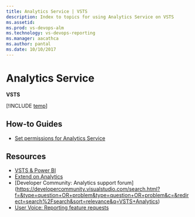 ```yaml
---
title: Analytics Service | VSTS 
description: Index to topics for using Analytics Service on VSTS  
ms.assetid:  
ms.prod: vs-devops-alm
ms.technology: vs-devops-reporting
ms.manager: aacathca
ms.author: pantal
ms.date: 10/10/2017
---
```


# Analytics Service

**VSTS**  

[!INCLUDE [temp](../_shared/analytics-preview.md)]  
<!--
## Overview
- [What is the Analytics Service](overview-analytics-service.md)  
-->
<!--Note: The  Analytics Service overview doc is being re-written as part of work for connect, and new docs are being created to fill out this section. -->

<!---
Future:
Enable and use the Analytics Service
-->

## How-to Guides
- [Set permissions for Analytics Service](analytics-security.md)

<!---
Future:

## Concepts:
Analytics Views
Understanding Analytics Service data Acquisition
-->

## Resources
- [VSTS & Power BI](../powerbi/index.md)
- [Extend on Analytics](../extend-analytics/index.md)
- [Developer Community: Analytics support forum] (https://developercommunity.visualstudio.com/search.html?f=&type=question+OR+problem&type=question+OR+problem&c=&redirect=search%2Fsearch&sort=relevance&q=VSTS+Analytics)
- [User Voice: Reporting feature requests](https://visualstudio.uservoice.com/forums/330519-visual-studio-team-services/category/145257-dashboards-and-reporting)

<!---
Future:
Ax Pricing Model
Ax Widgets in VSTS
Build Dashboard Widget in AX
Forums/Community Links
-->